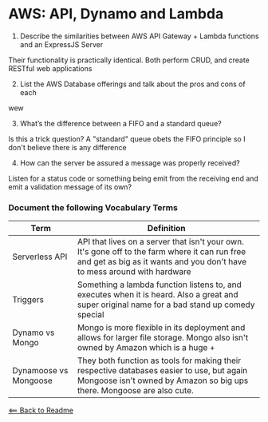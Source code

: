 # AWS: API, Dynamo and Lambda

1. Describe the similarities between AWS API Gateway + Lambda functions and an ExpressJS Server

Their functionality is practically identical. Both perform CRUD, and create RESTful web applications

2. List the AWS Database offerings and talk about the pros and cons of each

wew

3. What’s the difference between a FIFO and a standard queue?

Is this a trick question? A "standard" queue obets the FIFO principle so I don't believe there is any difference

4. How can the server be assured a message was properly received?

Listen for a status code or something being emit from the receiving end and emit a validation message of its own?

### Document the following Vocabulary Terms

Term | Definition
-----|-----------
Serverless API | API that lives on a server that isn't your own. It's gone off to the farm where it can run free and get as big as it wants and you don't have to mess around with hardware
Triggers | Something a lambda function listens to, and executes when it is heard. Also a great and super original name for a bad stand up comedy special
Dynamo vs Mongo | Mongo is more flexible in its deployment and allows for larger file storage. Mongo also isn't owned by Amazon which is a huge +
Dynamoose vs Mongoose | They both function as tools for making their respective databases easier to use, but again Mongoose isn't owned by Amazon so big ups there. Mongoose are also cute.

[<== Back to Readme](../README.md)
